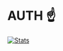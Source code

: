 # AUTH ☝️

[![Stats](https://github-readme-stats.vercel.app/api?username=hazer-hazer&count_private=true&show_icons=true&theme=dracula&border_radius=25)](https://github.com/anuraghazra/github-readme-stats)
